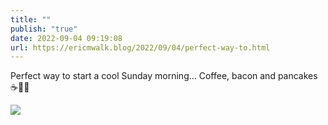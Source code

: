```yaml
---
title: ""
publish: "true"
date: 2022-09-04 09:19:08
url: https://ericmwalk.blog/2022/09/04/perfect-way-to.html
---
```

Perfect way to start a cool Sunday morning… Coffee, bacon and pancakes ☕️🥞🥓


![](https://ericmwalk.blog/uploads/2022/83b5472d17.jpg)